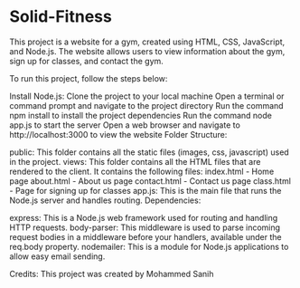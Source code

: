 # Solid-Fitness

This project is a website for a gym, created using HTML, CSS, JavaScript, and Node.js. The website allows users to view information about the gym, sign up for classes, and contact the gym.

To run this project, follow the steps below:

Install Node.js:
Clone the project to your local machine
Open a terminal or command prompt and navigate to the project directory
Run the command npm install to install the project dependencies
Run the command node app.js to start the server
Open a web browser and navigate to http://localhost:3000 to view the website
Folder Structure:

public: This folder contains all the static files (images, css, javascript) used in the project.
views: This folder contains all the HTML files that are rendered to the client. It contains the following files:
index.html - Home page
about.html - About us page
contact.html - Contact us page
class.html - Page for signing up for classes
app.js: This is the main file that runs the Node.js server and handles routing.
Dependencies:

express: This is a Node.js web framework used for routing and handling HTTP requests.
body-parser: This middleware is used to parse incoming request bodies in a middleware before your handlers, available under the req.body property.
nodemailer: This is a module for Node.js applications to allow easy email sending.

Credits:
This project was created by Mohammed Sanih
